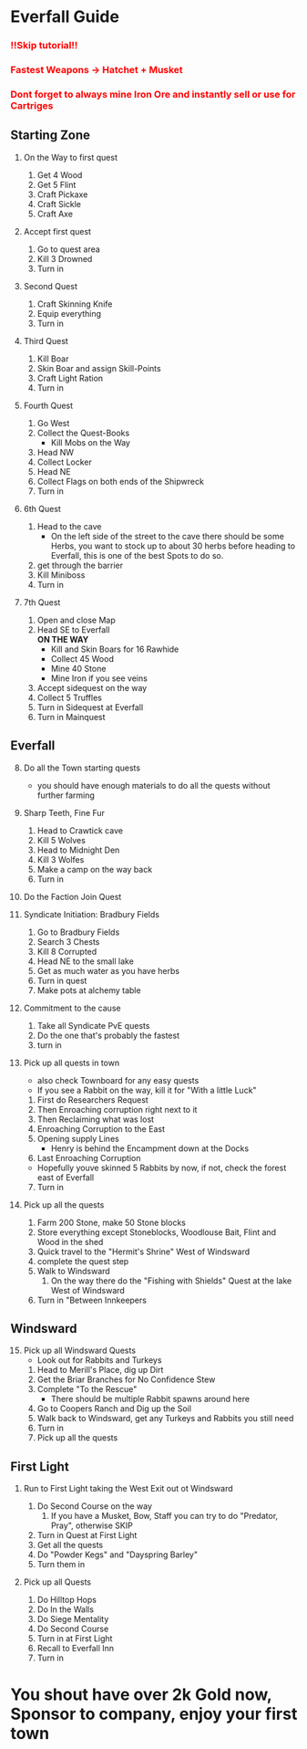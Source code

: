 # Everfall Guide
### <span style="color:red"> !!Skip tutorial!! </span>
### <span style="color:red"> Fastest Weapons -> Hatchet + Musket </span>
### <span style="color:red"> Dont forget to always mine Iron Ore and instantly sell or use for Cartriges </span>

## Starting Zone

1. On the Way to first quest
    1. Get 4 Wood
    2. Get 5 Flint
    3. Craft Pickaxe
    4. Craft Sickle
    5. Craft Axe

2. Accept first quest
    1. Go to quest area
    2. Kill 3 Drowned
    3. Turn in

3. Second Quest
    1. Craft Skinning Knife
    2. Equip everything
    3. Turn in

4. Third Quest
    1. Kill Boar 
    2. Skin Boar and assign Skill-Points
    3. Craft Light Ration
    2. Turn in

5. Fourth Quest
    1. Go West
    2. Collect the Quest-Books
        - Kill Mobs on the Way
    3. Head NW
    4. Collect Locker
    5. Head NE
    6. Collect Flags on both ends of the Shipwreck
    7. Turn in

6. 6th Quest
    1. Head to the cave
        - On the left side of the street to the cave there should be some Herbs, you want to stock up to about 30 herbs before heading to Everfall, this is one of the best Spots to do so.
    2. get through the barrier
    3. Kill Miniboss
    4. Turn in

7. 7th Quest
    1. Open and close Map
    2. Head SE to Everfall </br>
        <B> ON THE WAY </B>
        - Kill and Skin Boars for 16 Rawhide
        - Collect 45 Wood 
        - Mine 40 Stone
        - Mine Iron if you see veins
    3. Accept sidequest on the way
    4. Collect 5 Truffles 
    5. Turn in Sidequest at Everfall
    6. Turn in Mainquest

## Everfall

8. Do all the Town starting quests
    - you should have enough materials to do all the quests without further farming

9. Sharp Teeth, Fine Fur
    1. Head to Crawtick cave
    2. Kill 5 Wolves
    3. Head to Midnight Den
    4. Kill 3 Wolfes
    5. Make a camp on the way back
    6. Turn in

10. Do the Faction Join Quest

11. Syndicate Initiation: Bradbury Fields
    1. Go to Bradbury Fields
    2. Search 3 Chests
    3. Kill 8 Corrupted
    4. Head NE to the small lake
    5. Get as much water as you have herbs
    6. Turn in quest
    7. Make pots at alchemy table

12. Commitment to the cause
    1. Take all Syndicate PvE quests
    2. Do the one that's probably the fastest
    3. turn in

13. Pick up all quests in town
    - also check Townboard for any easy quests
    - If you see a Rabbit on the way, kill it for "With a little Luck"
    1. First do Researchers Request
    2. Then Enroaching corruption right next to it
    3. Then Reclaiming what was lost
    4. Enroaching Corruption to the East
    5. Opening supply Lines
        - Henry is behind the Encampment down at the Docks
    6. Last Enroaching Corruption
    - Hopefully youve skinned 5 Rabbits by now, if not, check the forest east of Everfall
    7. Turn in

14. Pick up all the quests
    1. Farm 200 Stone, make 50 Stone blocks
    2. Store everything except Stoneblocks, Woodlouse Bait, Flint and Wood in the shed
    3. Quick travel to the "Hermit's Shrine" West of Windsward
    4. complete the quest step
    5. Walk to Windsward
        1. On the way there do the "Fishing with Shields" Quest at the lake West of Windsward
    6. Turn in "Between Innkeepers

## Windsward

15. Pick up all Windsward Quests
    - Look out for Rabbits and Turkeys
    1. Head to Merill's Place, dig up Dirt
    2. Get the Briar Branches for No Confidence Stew
    3. Complete "To the Rescue"
        - There should be multiple Rabbit spawns around here
    4. Go to Coopers Ranch and Dig up the Soil
    5. Walk back to Windsward, get any Turkeys and Rabbits you still need
    6. Turn in
    7. Pick up all the quests

## First Light

1. Run to First Light taking the West Exit out ot Windsward
    1. Do Second Course on the way
        1. If you have a Musket, Bow, Staff you can try to do "Predator, Pray", otherwise SKIP
    2. Turn in Quest at First Light
    3. Get all the quests
    4. Do "Powder Kegs" and "Dayspring Barley"
    5. Turn them in

17. Pick up all Quests 
    1. Do Hilltop Hops
    2. Do In the Walls
    3. Do Siege Mentality
    4. Do Second Course
    5. Turn in at First Light
    6. Recall to Everfall Inn
    7. Turn in

# You shout have over 2k Gold now, Sponsor to company, enjoy your first town
